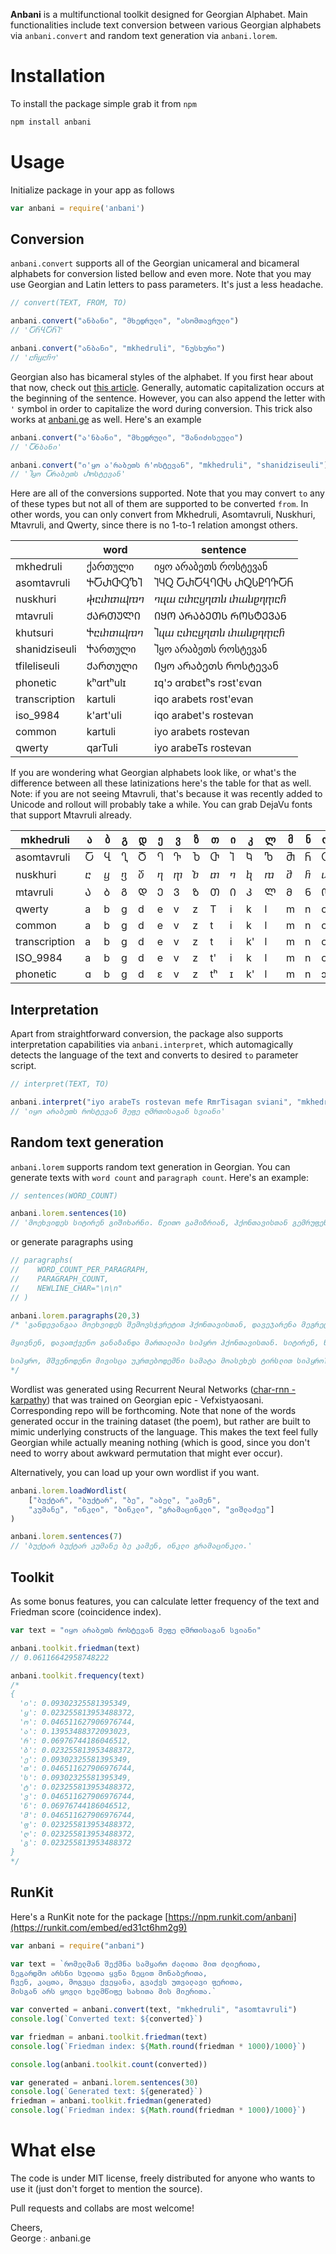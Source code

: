 **Anbani** is a multifunctional toolkit designed for Georgian Alphabet. Main functionalities include text conversion between various Georgian alphabets via `anbani.convert` and random text generation via `anbani.lorem`. 

# Installation
To install the package simple grab it from `npm`
```bash
npm install anbani
```

# Usage
Initialize package in your app as follows
```javascript
var anbani = require('anbani')
```

## Conversion
`anbani.convert` supports all of the Georgian unicameral and bicameral alphabets for conversion listed bellow and even more. Note that you may use Georgian and Latin letters to pass parameters. It's just a less headache. 
```javascript
// convert(TEXT, FROM, TO)

anbani.convert("ანბანი", "მხედრული", "ასომთავრული")
// 'ႠႬႡႠႬႨ'

anbani.convert("ანბანი", "mkhedruli", "ნუსხური")
// 'ⴀⴌⴁⴀⴌⴈ'
```

Georgian also has bicameral styles of the alphabet. If you first hear about that now, check out [this article](https://medium.com/@georgegach/%E1%83%A5%E1%83%90%E1%83%A0%E1%83%97%E1%83%A3%E1%83%9A%E1%83%98-%E1%83%9B%E1%83%97%E1%83%90%E1%83%95%E1%83%A0%E1%83%A3%E1%83%9A%E1%83%94%E1%83%91%E1%83%98%E1%83%A1-%E1%83%A8%E1%83%94%E1%83%A1%E1%83%90%E1%83%AE%E1%83%94%E1%83%91-5c2d376ff3ac). 
Generally, automatic capitalization occurs at the beginning of the sentence. However, you can also append the letter with `'` symbol in order to capitalize the word during conversion. This trick also works at [anbani.ge](http://anbani.ge) as well. Here's an example
```javascript
anbani.convert("ა'ნბანი", "მხედრული", "შანიძისეული")
// 'Ⴀნბანი'

anbani.convert("ი'ყო ა'რაბეთს რ'ოსტევან", "mkhedruli", "shanidziseuli")
// 'Ⴈყო Ⴀრაბეთს Ⴐოსტევან'
```

Here are all of the conversions supported. Note that you may convert `to` any of these types but not all of them are supported to be converted `from`. In other words, you can only convert from Mkhedruli, Asomtavruli, Nuskhuri, Mtavruli, and Qwerty, since there is no 1-to-1 relation amongst others. 

|               | word      | sentence                             |
|---------------|-----------|--------------------------------------|
| mkhedruli     | ქართული  | იყო არაბეთს როსტევან               |
| asomtavruli   | ႵႠႰႧႳႪႨ | ႨႷႭ ႠႰႠႡႤႧႱ ႰႭႱႲႤႥႠႬ        |
| nuskhuri      | ⴕⴀⴐⴇⴓⴊⴈ | ⴈⴗⴍ ⴀⴐⴀⴁⴄⴇⴑ ⴐⴍⴑⴒⴄⴅⴀⴌ           |
| mtavruli      | ᲥᲐᲠᲗᲣᲚᲘ | ᲘᲧᲝ ᲐᲠᲐᲑᲔᲗᲡ ᲠᲝᲡᲢᲔᲕᲐᲜ    |
| khutsuri      | Ⴕⴀⴐⴇⴓⴊⴈ | Ⴈⴗⴍ ⴀⴐⴀⴁⴄⴇⴑ ⴐⴍⴑⴒⴄⴅⴀⴌ    |
| shanidziseuli | Ⴕართული | Ⴈყო არაბეთს როსტევან    |
| tfileliseuli  | Ქართული | Იყო არაბეთს როსტევან    |
| phonetic      | kʰɑrtʰulɪ | ɪq'ɔ ɑrɑbɛtʰs rɔst'ɛvɑn |
| transcription | kartuli   | iqo arabets rost'evan   |
| iso_9984      | k'art'uli | iqo arabet's rostevan   |
| common        | kartuli   | iyo arabets rostevan    |
| qwerty        | qarTuli   | iyo arabeTs rostevan    |


If you are wondering what Georgian alphabets look like, or what's the difference between all these latinizations here's the table for that as well. Note: if you are not seeing Mtavruli, that's because it was recently added to Unicode and rollout will probably take a while. You can grab DejaVu fonts that support Mtavruli already.

|mkhedruli|ა|ბ|გ|დ|ე|ვ|ზ|თ|ი|კ|ლ|მ|ნ|ო|პ|ჟ|რ|ს|ტ|უ|ფ|ქ|ღ|ყ|შ|ჩ|ც|ძ|წ|ჭ|ხ|ჯ|ჰ|ჱ|ჲ|ჳ|ჴ|ჵ|ჶ|ჷ|ჸ|ჹ|ჺ|ჽ|
|-|-|-|-|-|-|-|-|-|-|-|-|-|-|-|-|-|-|-|-|-|-|-|-|-|-|-|-|-|-|-|-|-|-|-|-|-|-|-|-|-|-|-|-|-|
|asomtavruli|Ⴀ|Ⴁ|Ⴂ|Ⴃ|Ⴄ|Ⴅ|Ⴆ|Ⴇ|Ⴈ|Ⴉ|Ⴊ|Ⴋ|Ⴌ|Ⴍ|Ⴎ|Ⴏ|Ⴐ|Ⴑ|Ⴒ|Ⴓ|Ⴔ|Ⴕ|Ⴖ|Ⴗ|Ⴘ|Ⴙ|Ⴚ|Ⴛ|Ⴜ|Ⴝ|Ⴞ|Ⴟ|Ⴠ|Ⴡ|Ⴢ|Ⴣ|Ⴤ|Ⴥ||||||Ⴭ|
|nuskhuri|ⴀ|ⴁ|ⴂ|ⴃ|ⴄ|ⴅ|ⴆ|ⴇ|ⴈ|ⴉ|ⴊ|ⴋ|ⴌ|ⴍ|ⴎ|ⴏ|ⴐ|ⴑ|ⴒ|ⴓ|ⴔ|ⴕ|ⴖ|ⴗ|ⴘ|ⴙ|ⴚ|ⴛ|ⴜ|ⴝ|ⴞ|ⴟ|ⴠ|ⴡ|ⴢ|ⴣ|ⴤ|ⴥ||||||ⴭ|
|mtavruli|Ა|Ბ|Გ|Დ|Ე|Ვ|Ზ|Თ|Ი|Კ|Ლ|Მ|Ნ|Ო|Პ|Ჟ|Რ|Ს|Ტ|Უ|Ფ|Ქ|Ღ|Ყ|Შ|Ჩ|Ც|Ძ|Წ|Ჭ|Ხ|Ჯ|Ჰ|Ჱ|Ჲ|Ჳ|Ჴ|Ჵ|Ჶ||||||
|qwerty|a|b|g|d|e|v|z|T|i|k|l|m|n|o|p|J|r|s|t|u|f|q|R|y|S|C|c|Z|w|W|x|j|h|E|I|V|X|H|F|D|Y|G|L||
|common|a|b|g|d|e|v|z|t|i|k|l|m|n|o|p|zh|r|s|t|u|f|k|g|y|sh|ch|c|dz|w\'|ch\'|x|j|h||||||||||||
|transcription|a|b|g|d|e|v|z|t|i|k\'|l|m|n|o|p\'|zh|r|s|t\'|u|p|k|gh|q|sh|ch|ts|dz|ts\'|ch\'|kh|j|h||||||||||||
|ISO_9984|a|b|g|d|e|v|z|t\'|i|k|l|m|n|o|p|ž|r|s|t|u|p\'|k\'|ḡ|q|š|č\'|c\'|j|c|č|kh|ǰ|h|ē|y|w|ẖ\'|ō|f||||||
|phonetic|ɑ|b|g|d|ɛ|v|z|tʰ|ɪ|k\'|l|m|n|ɔ|p\'|ʒ|r|s|t\'|u|pʰ|kʰ|ɣ|q\'|ʃ|tʃ|ts|dz|ts\'|tʃʼ|x|dʒ|h|ɛj|j|wi|q|hɔɛ|f|ə|ʔ|ɢ|ʕ||

## Interpretation
Apart from straightforward conversion, the package also supports interpretation capabilities via `anbani.interpret`, which automagically detects the language of the text and converts to desired `to` parameter script.
```javascript
// interpret(TEXT, TO)

anbani.interpret("iyo arabeTs rostevan mefe RmrTisagan sviani", "mkhedruli")
// 'იყო არაბეთს როსტევან მეფე ღმრთისაგან სვიანი'
```

## Random text generation
`anbani.lorem` supports random text generation in Georgian. You can generate texts with `word count` and `paragraph count`. Here's an example:
```javascript
// sentences(WORD_COUNT)

anbani.lorem.sentences(10)
// 'მოეხვიდეს სიტირენ გიშიხარნი. წეითო გამიზრიან, ჰქონთავისთან გემრუფენ, უკრთებოდემნი მესმანცა მყივნე.'
```
or generate paragraphs using
```javascript
// paragraphs(
//    WORD_COUNT_PER_PARAGRAPH, 
//    PARAGRAPH_COUNT, 
//    NEWLINE_CHAR="\n\n"
// )

anbani.lorem.paragraphs(20,3)
/* 'განდევანგაა მოეხვიდეს შემოვსჭვრეტით ჰქონთავისთან, დავეჯარენა მეგრეცა. ტატრესტინი. შემოვსჭვრეტით გაუზადა ალვითანი გამიშვშეს მუკამდის შემოხანა, მოვლოცთა მესმანცა შემოხანა შემწოვლისა გასჩვადეთ, დაბითქის სათინესნი.

მყივნენ, დავათქვენო განაზანდა მართალიპი სიპყრო ჰქონთავისთან. სიტირენ, წახსილთა, აქამდსაგებენ მოაგხება მივისცა გამიშვშეს, მტემურსა მოცადია მტემურსა ტატრესტინი, გიშვილა. იციცოდა წეითო, მყივნე.

სიპყრო, მშვენოდენო მივისცა უკრთებოდემნი სამატა მოასეხეს ტირსლით სიპყრო? გამიშვშეს სევნა! მართალიპი ვიმცე. უგანდეგო აქამდსაგებენ მიხსენით მზლოს მეგრეცა მტემურსა მითხროს მამდიჰხლეა.'
*/
```

Wordlist was generated using Recurrent Neural Networks ([char-rnn - karpathy](http://karpathy.github.io/2015/05/21/rnn-effectiveness/)) that was trained on Georgian epic - Vefxistyaosani. Corresponding repo will be forthcoming. Note that none of the words generated occur in the training dataset (the poem), but rather are built to mimic underlying constructs of the language. This makes the text feel fully Georgian while actually meaning nothing (which is good, since you don't need to worry about awkward permutation that might ever occur). 

Alternatively, you can load up your own wordlist if you want. 

```javascript
anbani.lorem.loadWordlist(
    ["ბუქტარ", "ბუქტარ", "ბე", "აბელ", "კამენ", 
    "კუმანე", "ინკლი", "ბინკლი", "გრამაცინკლი", "ვიშლაძეე"]
)

anbani.lorem.sentences(7)
// 'ბუქტარ ბუქტარ კუმანე ბე კამენ, ინკლი გრამაცინკლი.'
```

## Toolkit
As some bonus features, you can calculate letter frequency of the text and Friedman score (coincidence index). 
```javascript
var text = "იყო არაბეთს როსტევან მეფე ღმრთისაგან სვიანი"

anbani.toolkit.friedman(text)
// 0.06116642958748222

anbani.toolkit.frequency(text)
/*
{ 
  'ი': 0.09302325581395349,
  'ყ': 0.023255813953488372,  
  'ო': 0.046511627906976744,  
  'ა': 0.13953488372093023,  
  'რ': 0.06976744186046512,  
  'ბ': 0.023255813953488372,  
  'ე': 0.09302325581395349,                                 
  'თ': 0.046511627906976744,  
  'ს': 0.09302325581395349,  
  'ტ': 0.023255813953488372,
  'ვ': 0.046511627906976744,  
  'ნ': 0.06976744186046512,  
  'მ': 0.046511627906976744,
  'ფ': 0.023255813953488372,  
  'ღ': 0.023255813953488372,  
  'გ': 0.023255813953488372 
}
*/

```

## RunKit
Here's a RunKit note for the package [https://npm.runkit.com/anbani](https://runkit.com/embed/ed31ct6hm2g9)
```javascript
var anbani = require("anbani")

var text = `რომელმან შექმნა სამყარო ძალითა მით ძლიერითა,
ზეგარდმო არსნი სულითა ყვნა ზეცით მონაბერითა,
ჩვენ, კაცთა, მოგვცა ქვეყანა, გვაქვს უთვალავი ფერითა,
მისგან არს ყოვლი ხელმწიფე სახითა მის მიერითა.`

var converted = anbani.convert(text, "mkhedruli", "asomtavruli")
console.log(`Converted text: ${converted}`)

var friedman = anbani.toolkit.friedman(text)
console.log(`Friedman index: ${Math.round(friedman * 1000)/1000}`)

console.log(anbani.toolkit.count(converted))

var generated = anbani.lorem.sentences(30)
console.log(`Generated text: ${generated}`)
friedman = anbani.toolkit.friedman(generated)
console.log(`Friedman index: ${Math.round(friedman * 1000)/1000}`)
````

# What else
The code is under MIT license, freely distributed for anyone who wants to use it (just don't forget to mention the source). 

Pull requests and collabs are most welcome!

Cheers,  
George ჻ anbani.ge
